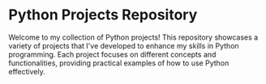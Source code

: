 # Python Projects Repository

Welcome to my collection of Python projects!
This repository showcases a variety of projects that I've developed to enhance my skills in Python programming.
Each project focuses on different concepts and functionalities, providing practical examples of how to use Python effectively.
